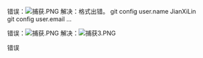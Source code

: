 错误：![捕获.PNG](0)
解决：格式出错。
	git config user.name JianXiLin  
git config user.email ...  

错误：![捕获.PNG](1)
解决：![捕获3.PNG](2)

错误